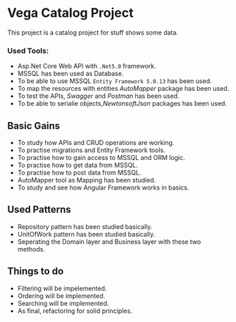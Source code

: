 
# Vega Catalog Project

This project is a catalog project for stuff shows some data.

### Used Tools:
- Asp.Net Core Web API with `.Net5.0` framework.
- MSSQL has been used as Database.
- To be able to use MSSQL `Entity Framework 5.0.13` has been used.
- To map the resources with entities *AutoMapper* package has been used.
- To test the APIs, *Swagger* and *Postman* has been used.
- To be able to serialie objects,*NewtonsoftJson* packages has been used.


## Basic Gains
- To study how APIs and CRUD operations are working.
- To practise migrations and Entity Framework tools.
- To practise how to gain access to MSSQL and ORM logic.
- To practise how to get data from MSSQL.
- To practise how to post data from MSSQL.
- AutoMapper tool as Mapping has been studied.
- To study and see how Angular Framework works in basics.

## Used Patterns
- Repository pattern has been studied basically.
- UnitOfWork pattern has been studied basically.
- Seperating the Domain layer and Business layer with these two methods.

## Things to do
- Filtering will be impelemented.
- Ordering will be implemented.
- Searching will be implemented.
- As final, refactoring for solid principles.
